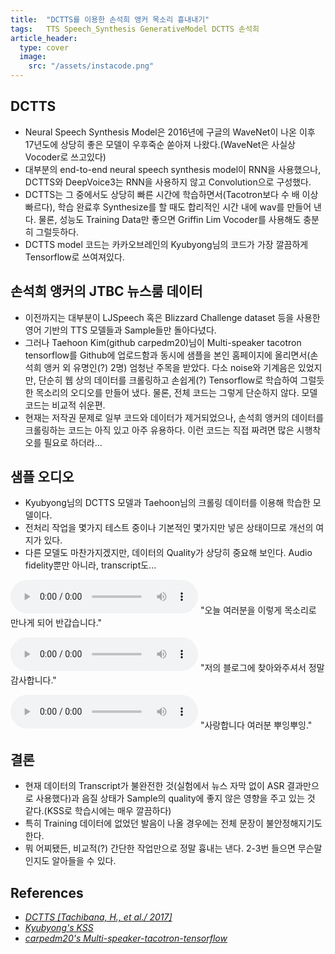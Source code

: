 ```yaml
---
title:  "DCTTS를 이용한 손석희 앵커 목소리 흉내내기"
tags:	TTS Speech_Synthesis GenerativeModel DCTTS 손석희
article_header:
  type: cover
  image:
    src: "/assets/instacode.png"
---
```


## DCTTS
+	Neural Speech Synthesis Model은 2016년에 구글의 WaveNet이 나온 이후 17년도에 상당히 좋은 모델이 우후죽순 쏟아져 나왔다.(WaveNet은 사실상 Vocoder로 쓰고있다)
+	대부분의 end-to-end neural speech synthesis model이 RNN을 사용했으나, DCTTS와 DeepVoice3는 RNN을 사용하지 않고 Convolution으로 구성했다. 
+	DCTTS는 그 중에서도 상당히 빠른 시간에 학습하면서(Tacotron보다 수 배 이상 빠르다), 학습 완료후 Synthesize를 할 때도 합리적인 시간 내에 wav를 만들어 낸다. 물론, 성능도 Training Data만 좋으면 Griffin Lim Vocoder를 사용해도 충분히 그럴듯하다.
+	DCTTS model 코드는 카카오브레인의 Kyubyong님의 코드가 가장 깔끔하게 Tensorflow로 쓰여져있다.


## 손석희 앵커의 JTBC 뉴스룸 데이터
+	이전까지는 대부분이 LJSpeech 혹은 Blizzard Challenge dataset 등을 사용한 영어 기반의 TTS 모델들과 Sample들만 돌아다녔다.
+	그러나 Taehoon Kim(github carpedm20)님이 Multi-speaker tacotron tensorflow를 Github에 업로드함과 동시에 샘플을 본인 홈페이지에 올리면서(손석희 앵커 외 유명인(?) 2명) 엄청난 주목을 받았다. 다소 noise와 기계음은 있었지만, 단순히 웹 상의 데이터를 크롤링하고 손쉽게(?) Tensorflow로 학습하여 그럴듯한 목소리의 오디오를 만들어 냈다. 물론, 전체 코드는 그렇게 단순하지 않다. 모델 코드는 비교적 쉬운편.
+	현재는 저작권 문제로 일부 코드와 데이터가 제거되었으나, 손석희 앵커의 데이터를 크롤링하는 코드는 아직 있고 아주 유용하다. 이런 코드는 직접 짜려면 많은 시행착오를 필요로 하더라...


## 샘플 오디오
+	Kyubyong님의 DCTTS 모델과 Taehoon님의 크롤링 데이터를 이용해 학습한 모델이다.
+	전처리 작업을 몇가지 테스트 중이나 기본적인 몇가지만 넣은 상태이므로 개선의 여지가 있다.
+	다른 모델도 마찬가지겠지만, 데이터의 Quality가 상당히 중요해 보인다. Audio fidelity뿐만 아니라, transcript도...

<audio src="https://raw.githubusercontent.com/yangyangii/yangyangii.github.io/master/assets/_posts/audios/son_1.mp3" controls loop> Unable to load song. </audio>
"오늘 여러분을 이렇게 목소리로 만나게 되어 반갑습니다."

<audio src="https://raw.githubusercontent.com/yangyangii/yangyangii.github.io/master/assets/_posts/audios/son_2.mp3" controls loop> Unable to load song. </audio>
"저의 블로그에 찾아와주셔서 정말 감사합니다."

<audio src="https://raw.githubusercontent.com/yangyangii/yangyangii.github.io/master/assets/_posts/audios/son_3.mp3" controls loop> Unable to load song. </audio>
"사랑합니다 여러분 뿌잉뿌잉."


## 결론
+	현재 데이터의 Transcript가 불완전한 것(실험에서 뉴스 자막 없이 ASR 결과만으로 사용했다)과 음질 상태가 Sample의 quality에 좋지 않은 영향을 주고 있는 것 같다.(KSS로 학습시에는 매우 깔끔하다)
+	특히 Training 데이터에 없었던 발음이 나올 경우에는 전체 문장이 불안정해지기도 한다.
+	뭐 어찌됐든, 비교적(?) 간단한 작업만으로 정말 흉내는 낸다. 2-3번 들으면 무슨말인지도 알아들을 수 있다.


## References
+   <em>[DCTTS [Tachibana, H., et al./ 2017]](https://arxiv.org/pdf/1710.08969)</em>
+	<em>[Kyubyong's KSS](https://github.com/Kyubyong/kss)</em>
+	<em>[carpedm20's Multi-speaker-tacotron-tensorflow](https://github.com/carpedm20/multi-speaker-tacotron-tensorflow)</em>